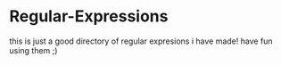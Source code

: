 # Regular-Expressions
this is just a good directory of regular expresions i have made! have fun using them ;)
